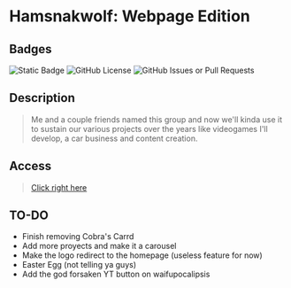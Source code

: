 
# Hamsnakwolf: Webpage Edition

## Badges

![Static Badge](https://img.shields.io/badge/STATUS-Under_Development-blue?style=for-the-badge&logo=html5&logoColor=ffffff) ![GitHub License](https://img.shields.io/github/license/alexeiman/hamsnakwolf.github.io?style=for-the-badge) ![GitHub Issues or Pull Requests](https://img.shields.io/github/issues/alexeiman/hamsnakwolf.github.io?style=for-the-badge)

## Description

> Me and a couple friends named this group and now we'll kinda use it to sustain our various projects over the years like videogames
> I'll develop, a car business and content creation.

## Access

> [Click right here](https://alexeiman.github.io/hamsnakwolf.github.io/)

## TO-DO

* Finish removing Cobra's Carrd
* Add more proyects and make it a carousel
* Make the logo redirect to the homepage (useless feature for now)
* Easter Egg (not telling ya guys)
* Add the god forsaken YT button on waifupocalipsis
